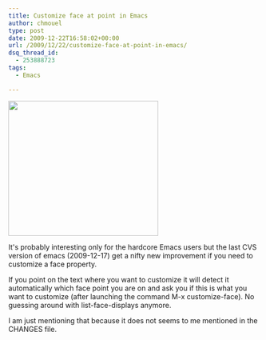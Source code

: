 ```yaml
---
title: Customize face at point in Emacs
author: chmouel
type: post
date: 2009-12-22T16:58:02+00:00
url: /2009/12/22/customize-face-at-point-in-emacs/
dsq_thread_id:
  - 253888723
tags:
  - Emacs

---
```

[<img loading="lazy" src="/wp-content/uploads/2009/12/Screenshot-1-300x270.png" alt="" title="Emacs customize-face" width="300" height="270" class="alignright size-medium wp-image-270" srcset="https://blog.chmouel.com/wp-content/uploads/2009/12/Screenshot-1-300x270.png 300w, https://blog.chmouel.com/wp-content/uploads/2009/12/Screenshot-1.png 731w" sizes="(max-width: 300px) 100vw, 300px" />][1]

It's probably interesting only for the hardcore Emacs users but the last CVS version of emacs (2009-12-17) get a nifty new improvement if you need to customize a face property.

If you point on the text where you want to customize it will detect it automatically which face point you are on and ask you if this is what you want to customize (after launching the command M-x customize-face). No guessing around with list-face-displays anymore.

I am just mentioning that because it does not seems to me mentioned in the CHANGES file.

 [1]: /wp-content/uploads/2009/12/Screenshot-1.png
